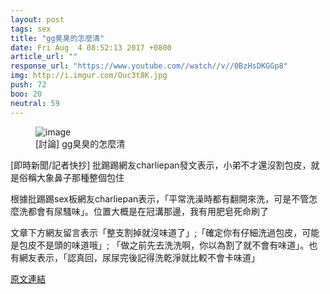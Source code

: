 ```yaml
---
layout: post
tags: sex
title: "gg臭臭的怎麼清"
date: Fri Aug  4 08:52:13 2017 +0800
article_url: ""
response_url: "https://www.youtube.com//watch//v//0BzHsDKGGp8"
img: http://i.imgur.com/Ouc3t8K.jpg
push: 72
boo: 20
neutral: 59
---
```


<figure>
<img src="http://i.imgur.com/Ouc3t8K.jpg" alt="image">
<figcaption>
[討論] gg臭臭的怎麼清
</figcaption>
</figure>



[即時新聞/記者快抄] 批踢踢網友charliepan發文表示，小弟不才還沒割包皮，就是俗稱大象鼻子那種整個包住

根據批踢踢sex板網友charliepan表示，「平常洗澡時都有翻開來洗，可是不管怎麼洗都會有尿騷味」。位置大概是在冠溝那邊，我有用肥皂死命刷了

文章下方網友留言表示「整支割掉就沒味道了」;「確定你有仔細洗過包皮，可能是包皮不是頭的味道哦」; 「做之前先去洗洗啊，你以為割了就不會有味道」。也有網友表示，「認真回，尿尿完後記得洗乾淨就比較不會卡味道」

<a href = "https://www.ptt.cc/bbs/sex/M.1501807935.A.E9B.html">原文連結</a>


